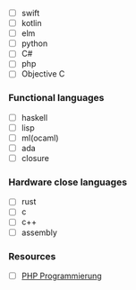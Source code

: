 - [ ] swift
- [ ] kotlin
- [ ] elm
- [ ] python
- [ ] C#
- [ ] php
- [ ] Objective C

### Functional languages

- [ ] haskell
- [ ] lisp
- [ ] ml(ocaml)
- [ ] ada
- [ ] closure

### Hardware close languages

- [ ] rust
- [ ] c
- [ ] c++
- [ ] assembly

### Resources

- [ ] [PHP Programmierung](https://www.udemy.com/course/php-programmierung-fur-anfanger-grundlagen/)
